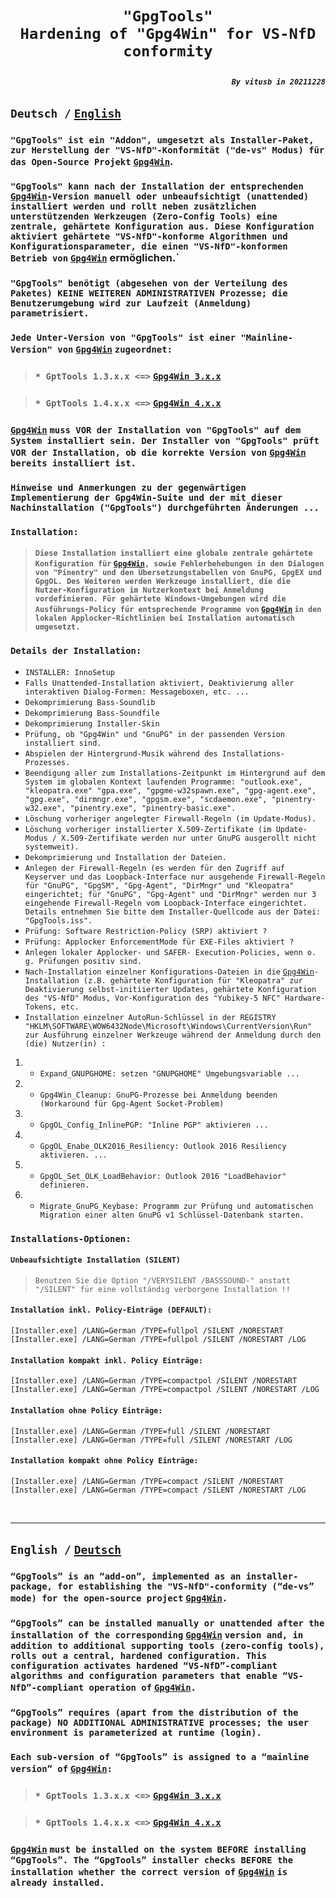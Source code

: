 # <p align=center>`"GpgTools"`<br>`Hardening of "Gpg4Win" for VS-NfD conformity`</p>

##### <p align=right>`By vitusb in 20211228`</p>

## <p id="German_Description">`Deutsch /` [`English`](#English_Description "English Description")</p>

### `"GpgTools" ist ein "Addon", umgesetzt als Installer-Paket, zur Herstellung der "VS-NfD"-Konformität ("de-vs" Modus) für das Open-Source Projekt` [`Gpg4Win`](https://www.gpg4win.de "Gpg4Win / GnuPG VS-Desktop").

### `"GpgTools" kann nach der Installation der entsprechenden` [`Gpg4Win`](https://www.gpg4win.de "Gpg4Win / GnuPG VS-Desktop")`-Version manuell oder unbeaufsichtigt (unattended) installiert werden und rollt neben zusätzlichen unterstützenden Werkzeugen (Zero-Config Tools) eine zentrale, gehärtete Konfiguration aus. Diese Konfiguration aktiviert gehärtete "VS-NfD"-konforme Algorithmen und Konfigurationsparameter, die einen "VS-NfD"-konformen Betrieb von` [`Gpg4Win`](https://www.gpg4win.de "Gpg4Win / GnuPG VS-Desktop") ermöglichen.`

### `"GpgTools" benötigt (abgesehen von der Verteilung des Paketes) KEINE WEITEREN ADMINISTRATIVEN Prozesse; die Benutzerumgebung wird zur Laufzeit (Anmeldung) parametrisiert.`

### `Jede Unter-Version von "GpgTools" ist einer "Mainline-Version" von` [`Gpg4Win`](https://www.gpg4win.de "Gpg4Win / GnuPG VS-Desktop") `zugeordnet:`

> ### `* GptTools 1.3.x.x <=>` [`Gpg4Win 3.x.x`](https://files.gpg4win.org/?C=M;O=D "Files of Gpg4Win 3.x.x")

> ### `* GptTools 1.4.x.x <=>` [`Gpg4Win 4.x.x`](https://files.gpg4win.org/?C=M;O=D "Files of Gpg4Win 4.x.x")

### [`Gpg4Win`](https://www.gpg4win.de "Gpg4Win / GnuPG VS-Desktop") `muss VOR der Installation von "GpgTools" auf dem System installiert sein. Der Installer von "GpgTools" prüft VOR der Installation, ob die korrekte Version von` [`Gpg4Win`](https://www.gpg4win.de "Gpg4Win / GnuPG VS-Desktop") `bereits installiert ist.`

### `Hinweise und Anmerkungen zu der gegenwärtigen Implementierung der Gpg4Win-Suite und der mit dieser Nachinstallation ("GpgTools") durchgeführten Änderungen ...`

### `Installation:`

> #### `Diese Installation installiert eine globale zentrale gehärtete Konfiguration für` [`Gpg4Win`](https://www.gpg4win.de "Gpg4Win / GnuPG VS-Desktop")`, sowie Fehlerbehebungen in den Dialogen von "Pinentry" und den Übersetzungstabellen von GnuPG, GpgEX und GpgOL. Des Weiteren werden Werkzeuge installiert, die die Nutzer-Konfiguration im Nutzerkontext bei Anmeldung vordefinieren. Für gehärtete Windows-Umgebungen wird die Ausführungs-Policy für entsprechende Programme von` [`Gpg4Win`](https://www.gpg4win.de "Gpg4Win / GnuPG VS-Desktop") `in den lokalen Applocker-Richtlinien bei Installation automatisch umgesetzt.`

### `Details der Installation:`

* `INSTALLER: InnoSetup`
* `Falls Unattended-Installation aktiviert, Deaktivierung aller interaktiven Dialog-Formen: Messageboxen, etc. ...`
* `Dekomprimierung Bass-Soundlib`
* `Dekomprimierung Bass-Soundfile`
* `Dekomprimierung Installer-Skin`
* `Prüfung, ob "Gpg4Win" und "GnuPG" in der passenden Version installiert sind.`
* `Abspielen der Hintergrund-Musik während des Installations-Prozesses.`
* `Beendigung aller zum Installations-Zeitpunkt im Hintergrund auf dem System im globalen Kontext laufenden Programme: "outlook.exe", "kleopatra.exe" "gpa.exe", "gpgme-w32spawn.exe", "gpg-agent.exe", "gpg.exe", "dirmngr.exe", "gpgsm.exe", "scdaemon.exe", "pinentry-w32.exe", "pinentry.exe", "pinentry-basic.exe".`
* `Löschung vorheriger angelegter Firewall-Regeln (im Update-Modus).`
* `Löschung vorheriger installierter X.509-Zertifikate (im Update-Modus / X.509-Zertifikate werden nur unter GnuPG ausgerollt nicht systemweit).`
* `Dekomprimierung und Installation der Dateien.`
* `Anlegen der Firewall-Regeln (es werden für den Zugriff auf Keyserver und das Loopback-Interface nur ausgehende Firewall-Regeln für "GnuPG", "GpgSM", "Gpg-Agent", "DirMngr" und "Kleopatra" eingerichtet; für "GnuPG", "Gpg-Agent" und "DirMngr" werden nur 3 eingehende Firewall-Regeln vom Loopback-Interface eingerichtet. Details entnehmen Sie bitte dem Installer-Quellcode aus der Datei: "GpgTools.iss".`
* `Prüfung: Software Restriction-Policy (SRP) aktiviert ?`
* `Prüfung: Applocker EnforcementMode für EXE-Files aktiviert ?`
* `Anlegen lokaler Applocker- und SAFER- Execution-Policies, wenn o. g. Prüfungen positiv sind.`
* `Nach-Installation einzelner Konfigurations-Dateien in die` [`Gpg4Win`](https://www.gpg4win.de "Gpg4Win / GnuPG VS-Desktop")`-Installation (z.B. gehärtete Konfiguration für "Kleopatra" zur Deaktivierung selbst-initiierter Updates, gehärtete Konfiguration des "VS-NfD" Modus, Vor-Konfiguration des "Yubikey-5 NFC" Hardware-Tokens, etc.`
* `Installation einzelner AutoRun-Schlüssel in der REGISTRY "HKLM\SOFTWARE\WOW6432Node\Microsoft\Windows\CurrentVersion\Run" zur Ausführung einzelner Werkzeuge während der Anmeldung durch den (die) Nutzer(in) :`
1. * `Expand_GNUPGHOME: setzen "GNUPGHOME" Umgebungsvariable ...`
2. * `Gpg4Win_Cleanup: GnuPG-Prozesse bei Anmeldung beenden (Workaround für Gpg-Agent Socket-Problem)`
3. * `GpgOL_Config_InlinePGP: "Inline PGP" aktivieren ...`
4. * `GpgOL_Enabe_OLK2016_Resiliency: Outlook 2016 Resiliency aktivieren. ...`
5. * `GpgOL_Set_OLK_LoadBehavior: Outlook 2016 "LoadBehavior" definieren.`
6. * `Migrate_GnuPG_Keybase: Programm zur Prüfung und automatischen Migration einer alten GnuPG v1 Schlüssel-Datenbank starten.`


### `Installations-Optionen:`

#### `Unbeaufsichtigte Installation (SILENT)`

> `Benutzen Sie die Option "/VERYSILENT /BASSSOUND-" anstatt "/SILENT" für eine vollständig verborgene Installation !!`

#### `Installation inkl. Policy-Einträge (DEFAULT):`
```
[Installer.exe] /LANG=German /TYPE=fullpol /SILENT /NORESTART
[Installer.exe] /LANG=German /TYPE=fullpol /SILENT /NORESTART /LOG
```
#### `Installation kompakt inkl. Policy Einträge:`

```
[Installer.exe] /LANG=German /TYPE=compactpol /SILENT /NORESTART
[Installer.exe] /LANG=German /TYPE=compactpol /SILENT /NORESTART /LOG
```
#### `Installation ohne Policy Einträge:`

```
[Installer.exe] /LANG=German /TYPE=full /SILENT /NORESTART
[Installer.exe] /LANG=German /TYPE=full /SILENT /NORESTART /LOG
```
#### `Installation kompakt ohne Policy Einträge:`

```
[Installer.exe] /LANG=German /TYPE=compact /SILENT /NORESTART
[Installer.exe] /LANG=German /TYPE=compact /SILENT /NORESTART /LOG
```

<br>

---

## <p id="English_Description">`English /` [`Deutsch`](#German_Description "Deutsche Beschreibung")</p>


### `“GpgTools” is an “add-on”, implemented as an installer-package, for establishing the "VS-NfD"-conformity (“de-vs” mode) for the open-source project` [`Gpg4Win`](https://www.gpg4win.de "Gpg4Win / GnuPG VS-Desktop")`.`

### `“GpgTools” can be installed manually or unattended after the installation of the corresponding` [`Gpg4Win`](https://www.gpg4win.de "Gpg4Win / GnuPG VS-Desktop") `version and, in addition to additional supporting tools (zero-config tools), rolls out a central, hardened configuration. This configuration activates hardened “VS-NfD”-compliant algorithms and configuration parameters that enable “VS-NfD”-compliant operation of` [`Gpg4Win`](https://www.gpg4win.de "Gpg4Win / GnuPG VS-Desktop")`.`

### `“GpgTools” requires (apart from the distribution of the package) NO ADDITIONAL ADMINISTRATIVE processes; the user environment is parameterized at runtime (login).`

### `Each sub-version of “GpgTools” is assigned to a “mainline version” of` [`Gpg4Win`](https://www.gpg4win.de "Gpg4Win / GnuPG VS-Desktop")`:`

> ### `* GptTools 1.3.x.x <=>` [`Gpg4Win 3.x.x`](https://files.gpg4win.org/?C=M;O=D "Files of Gpg4Win 3.x.x")

> ### `* GptTools 1.4.x.x <=>` [`Gpg4Win 4.x.x`](https://files.gpg4win.org/?C=M;O=D "Files of Gpg4Win 4.x.x")


### [`Gpg4Win`](https://www.gpg4win.de "Gpg4Win / GnuPG VS-Desktop") `must be installed on the system BEFORE installing “GpgTools”. The “GpgTools” installer checks BEFORE the installation whether the correct version of` [`Gpg4Win`](https://www.gpg4win.de "Gpg4Win / GnuPG VS-Desktop") `is already installed.`
